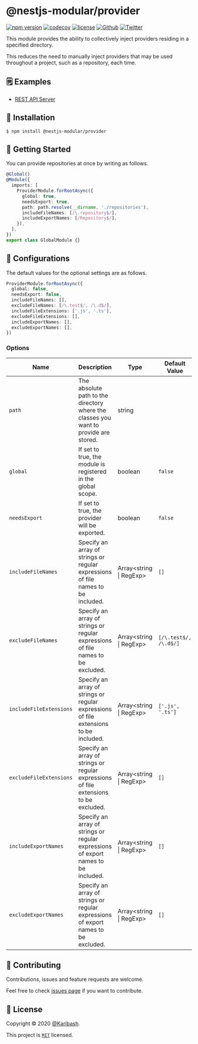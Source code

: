 # @nestjs-modular/provider

[![npm version][npm-version-badge]][npm-version-link]
[![codecov][coverage-badge]][coverage-link]
[![license][license-badge]][license-link]
[![Github][github-follower-badge]][github-follower-link]
[![Twitter][twitter-follower-badge]][twitter-follower-link]

This module provides the ability to collectively inject providers residing in a specified directory.

This reduces the need to manually inject providers that may be used throughout a project, such as a repository, each time.

## 🗒 Examples

- [REST API Server](../../examples/provider)

## 🚀 Installation

```
$ npm install @nestjs-modular/provider
```

## 👏 Getting Started

You can provide repositories at once by writing as follows.

```ts
@Global()
@Module({
  imports: [
    ProviderModule.forRootAsync({
      global: true,
      needsExport: true,
      path: path.resolve(__dirname, './repositories'),
      includeFileNames: [/\.repository$/],
      includeExportNames: [/Repository$/],
    }),
  ],
})
export class GlobalModule {}
```

## 🔧 Configurations

The default values for the optional settings are as follows.

```ts
ProviderModule.forRootAsync({
  global: false,
  needsExport: false,
  includeFileNames: [],
  excludeFileNames: [/\.test$/, /\.d$/],
  includeFileExtensions: ['.js', '.ts'],
  excludeFileExtensions: [],
  includeExportNames: [],
  excludeExportNames: [],
})
```

### Options

| Name                    | Description                                                                           | Type                        | Default Value         |
|-------------------------|---------------------------------------------------------------------------------------|-----------------------------|-----------------------|
| `path`                  | The absolute path to the directory where the classes you want to provide are stored.  | string                      |                       |
| `global`                | If set to true, the module is registered in the global scope.                         | boolean                     | `false`               |
| `needsExport`           | If set to true, the provider will be exported.                                        | boolean                     | `false`               |
| `includeFileNames`      | Specify an array of strings or regular expressions of file names to be included.      | Array<string &#124; RegExp> | `[]`                  |
| `excludeFileNames`      | Specify an array of strings or regular expressions of file names to be excluded.      | Array<string &#124; RegExp> | `[/\.test$/, /\.d$/]` |
| `includeFileExtensions` | Specify an array of strings or regular expressions of file extensions to be included. | Array<string &#124; RegExp> | `['.js', '.ts']`      |
| `excludeFileExtensions` | Specify an array of strings or regular expressions of file extensions to be excluded. | Array<string &#124; RegExp> | `[]`                  |
| `includeExportNames`    | Specify an array of strings or regular expressions of export names to be included.    | Array<string &#124; RegExp> | `[]`                  |
| `excludeExportNames`    | Specify an array of strings or regular expressions of export names to be excluded.    | Array<string &#124; RegExp> | `[]`                  |

## 🤝 Contributing

Contributions, issues and feature requests are welcome.

Feel free to check [issues page](https://github.com/Karibash/nestjs-modular/issues) if you want to contribute.

## 📝 License

Copyright © 2020 [@Karibash](https://twitter.com/karibash).

This project is [```MIT```](https://github.com/Karibash/nestjs-modular/blob/main/packages/provider/LICENSE) licensed.

[npm-version-badge]: https://badge.fury.io/js/@nestjs-modular%2Fprovider.svg
[npm-version-link]: https://www.npmjs.com/package/@nestjs-modular/provider
[coverage-badge]: https://codecov.io/gh/Karibash/nestjs-modular/branch/master/graph/badge.svg?flag=provider
[coverage-link]: https://codecov.io/gh/Karibash/nestjs-modular/tree/master/packages/provider
[license-badge]: https://img.shields.io/npm/l/@nestjs-modular%2Fprovider.svg
[license-link]: https://github.com/Karibash/nestjs-modular/blob/main/packages/provider/LICENSE
[github-follower-badge]: https://img.shields.io/github/followers/Karibash?label=Follow&logo=github&style=social
[github-follower-link]: https://github.com/Karibash?tab=followers
[twitter-follower-badge]: https://img.shields.io/twitter/follow/Karibash?label=Follow&style=social
[twitter-follower-link]: https://twitter.com/intent/follow?screen_name=Karibash
